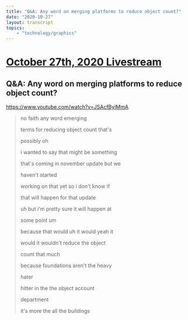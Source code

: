 ```yaml
---
title: "Q&A: Any word on merging platforms to reduce object count?"
date: "2020-10-27"
layout: transcript
topics:
    - "technology/graphics"
---
```

# [October 27th, 2020 Livestream](../2020-10-27.md)
## Q&A: Any word on merging platforms to reduce object count?
https://www.youtube.com/watch?v=JSAcfBylMmA
> no faith any word emerging
> 
> terms for reducing object count that's
> 
> possibly oh
> 
> i wanted to say that might be something
> 
> that's coming in november update but we
> 
> haven't started
> 
> working on that yet so i don't know if
> 
> that will happen for that update
> 
> uh but i'm pretty sure it will happen at
> 
> some point um
> 
> because that would uh it would yeah it
> 
> would it wouldn't reduce the object
> 
> count that much
> 
> because foundations aren't the heavy
> 
> hater
> 
> hitter in the the object account
> 
> department
> 
> it's more the all the buildings
> 
